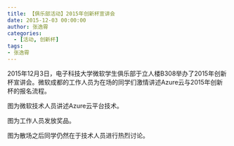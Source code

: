 ```yaml
---
title: 【俱乐部活动】2015年创新杯宣讲会
date: 2015-12-03 00:00:00
author: 张逸霄
categories:
  - [活动, 创新杯]
tags:
- 张逸霄
---
```


2015年12月3日，电子科技大学微软学生俱乐部于立人楼B308举办了2015年创新杯宣讲会。微软成都的工作人员为在场的同学们激情讲述Azure云与2015年创新杯的报名流程。

图为微软技术人员讲述Azure云平台技术。

图为工作人员发放奖品。

图为散场之后同学仍然在于技术人员进行热烈讨论。